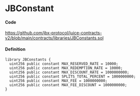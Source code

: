 # JBConstant

#### Code

https://github.com/jbx-protocol/juice-contracts-v2/blob/main/contracts/libraries/JBConstants.sol

#### Definition

```
library JBConstants {
  uint256 public constant MAX_RESERVED_RATE = 10000;
  uint256 public constant MAX_REDEMPTION_RATE = 10000;
  uint256 public constant MAX_DISCOUNT_RATE = 1000000000;
  uint256 public constant SPLITS_TOTAL_PERCENT = 1000000000;
  uint256 public constant MAX_FEE = 1000000000;
  uint256 public constant MAX_FEE_DISCOUNT = 1000000000;
}
```